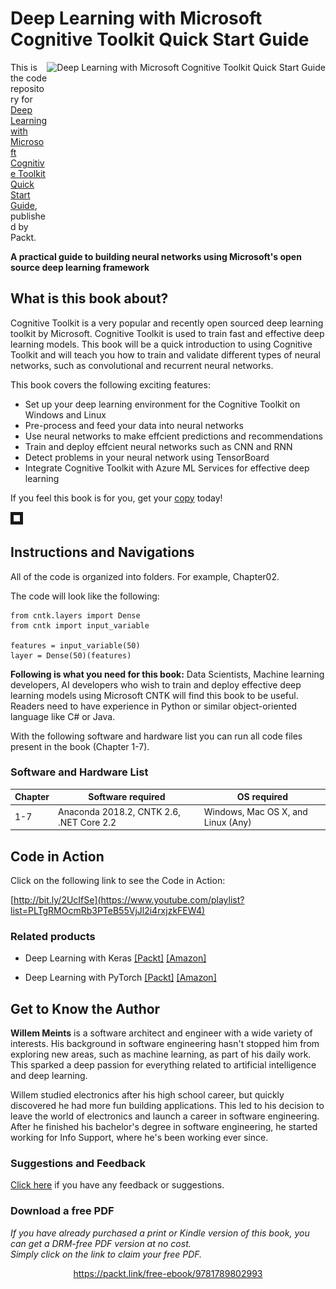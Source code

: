 


# Deep Learning with Microsoft Cognitive Toolkit Quick Start Guide

<a href="https://prod.packtpub.com/in/big-data-and-business-intelligence/deep-learning-microsoft-cognitive-toolkit-quick-start-guide?utm_source=github&utm_medium=repository&utm_campaign=9781789802993"><img src="https://prod.packtpub.com/media/catalog/product/cache/a22c7d190d97ca25f5f1089471ab8502/m/o/mockupcover_12725.png" alt="Deep Learning with Microsoft Cognitive Toolkit Quick Start Guide" height="256px" align="right"></a>

This is the code repository for [Deep Learning with Microsoft Cognitive Toolkit Quick Start Guide](https://prod.packtpub.com/in/big-data-and-business-intelligence/deep-learning-microsoft-cognitive-toolkit-quick-start-guide?utm_source=github&utm_medium=repository&utm_campaign=9781789802993), published by Packt.

**A practical guide to building neural networks using Microsoft's open source deep learning framework**

## What is this book about?
Cognitive Toolkit is a very popular and recently open sourced deep learning toolkit by Microsoft. Cognitive Toolkit is used to train fast and effective deep learning models. This book will be a quick introduction to using Cognitive Toolkit and will teach you how to train and validate different types of neural networks, such as convolutional and recurrent neural networks.

This book covers the following exciting features:
* Set up your deep learning environment for the Cognitive Toolkit on Windows and Linux
* Pre-process and feed your data into neural networks
* Use neural networks to make effcient predictions and recommendations
* Train and deploy effcient neural networks such as CNN and RNN
* Detect problems in your neural network using TensorBoard
* Integrate Cognitive Toolkit with Azure ML Services for effective deep learning

If you feel this book is for you, get your [copy](https://www.amazon.com/dp/1789802997) today!

<a href="https://www.packtpub.com/?utm_source=github&utm_medium=banner&utm_campaign=GitHubBanner"><img src="https://raw.githubusercontent.com/PacktPublishing/GitHub/master/GitHub.png" alt="https://www.packtpub.com/" border="5" /></a>

## Instructions and Navigations
All of the code is organized into folders. For example, Chapter02.

The code will look like the following:
```
from cntk.layers import Dense
from cntk import input_variable

features = input_variable(50)
layer = Dense(50)(features)
```

**Following is what you need for this book:**
Data Scientists, Machine learning developers, AI developers who wish to train and deploy effective deep learning models using Microsoft CNTK will find this book to be useful. Readers need to have experience in Python or similar object-oriented language like C# or Java.

With the following software and hardware list you can run all code files present in the book (Chapter 1-7).

### Software and Hardware List

| Chapter  | Software required                   | OS required                        |
| -------- | ------------------------------------| -----------------------------------|
| 1-7        | Anaconda 2018.2, CNTK 2.6, .NET Core 2.2 | Windows, Mac OS X, and Linux (Any) |

## Code in Action

Click on the following link to see the Code in Action:

[http://bit.ly/2UcIfSe](https://www.youtube.com/playlist?list=PLTgRMOcmRb3PTeB55VjJl2i4rxjzkFEW4)

### Related products <Other books you may enjoy>
* Deep Learning with Keras [[Packt]](https://www.packtpub.com/big-data-and-business-intelligence/deep-learning-keras?utm_source=github&utm_medium=repository&utm_campaign=9781787128422) [[Amazon]](https://www.amazon.com/dp/1787128423)

* Deep Learning with PyTorch [[Packt]](https://www.packtpub.com/big-data-and-business-intelligence/deep-learning-pytorch?utm_source=github&utm_medium=repository&utm_campaign=9781788624336) [[Amazon]](https://www.amazon.com/dp/1788624335)

## Get to Know the Author
**Willem Meints** is a software architect and engineer with a wide variety of interests. His background in software engineering hasn't stopped him from exploring new areas, such as machine learning, as part of his daily work. This sparked a deep passion for everything related to artificial intelligence and deep learning.

Willem studied electronics after his high school career, but quickly discovered he had more fun building applications. This led to his decision to leave the world of electronics and launch a career in software engineering. After he finished his bachelor's degree in software engineering, he started working for Info Support, where he's been working ever since.

### Suggestions and Feedback
[Click here](https://docs.google.com/forms/d/e/1FAIpQLSdy7dATC6QmEL81FIUuymZ0Wy9vH1jHkvpY57OiMeKGqib_Ow/viewform) if you have any feedback or suggestions.
### Download a free PDF

 <i>If you have already purchased a print or Kindle version of this book, you can get a DRM-free PDF version at no cost.<br>Simply click on the link to claim your free PDF.</i>
<p align="center"> <a href="https://packt.link/free-ebook/9781789802993">https://packt.link/free-ebook/9781789802993 </a> </p>